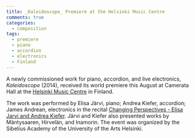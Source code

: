 ```yaml
---
title: _Kaleidoscope_ Premiere at the Helsinki Music Centre
comments: true
categories: 
  - composition
tags:
  - premiere
  - piano
  - accordion
  - electronics
  - Finland
---
```

A newly commissioned work for piano, accordion, and live electronics, _Kaleidoscope_ (2014), received its world premiere this August at Camerata Hall at the [Helsinki Music Centre][helsinki_music_centre] in Finland.

The work was performed by Elisa Järvi, piano; Andrea Kiefer, accordion; James Andrean, electronics in the recital [Changing Perspectives - Elisa Jarvi and Andrea Kiefer][changing_perspectives]. Järvi and Kiefer also presented works by Mäntysaaren, Hirvelän, and Inamorin. The event was organized by the Sibelius Academy of the University of the Arts Helsinki.

[helsinki_music_centre]: http://www.musiikkitalo.fi/en
[changing_perspectives]: http://www.musiikkitalo.fi/en/event/changing-perspectives-uutuuksia-harmonikalle-pianolle-ja-elektroniikalle
